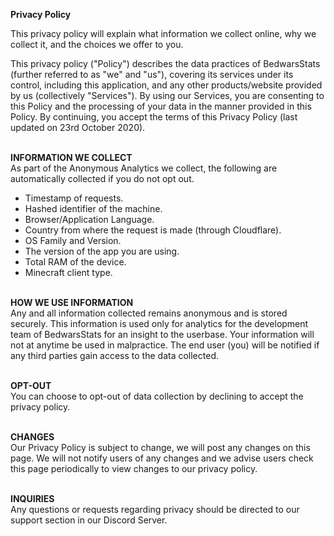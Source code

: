 <b>Privacy Policy</b><br />

This privacy policy will explain what information we collect online, why we collect it, and the choices we offer to you.

This privacy policy ("Policy") describes the data practices of BedwarsStats (further referred to as "we" and "us"), covering 
its services under its control, including this application, and any other products/website provided by us (collectively "Services"). 
By using our Services, you are consenting to this Policy and the processing of your data in the manner provided in this Policy. 
By continuing, you accept the terms of this Privacy Policy (last updated on 23rd October 2020).<br /><br />

<b>INFORMATION WE COLLECT</b><br />
As part of the Anonymous Analytics we collect, the following are automatically collected if you do not opt out.

* Timestamp of requests.
* Hashed identifier of the machine.
* Browser/Application Language.
* Country from where the request is made (through Cloudflare).
* OS Family and Version.
* The version of the app you are using.
* Total RAM of the device.
* Minecraft client type.<br /><br />

<b>HOW WE USE INFORMATION</b><br />
Any and all information collected remains anonymous and is stored securely. This information is used only for analytics for the
development team of BedwarsStats for an insight to the userbase. Your information will not at anytime be used in malpractice.
The end user (you) will be notified if any third parties gain access to the data collected.<br /><br />

<b>OPT-OUT</b><br />
You can choose to opt-out of data collection by declining to accept the privacy policy.<br /><br />

<b>CHANGES</b><br />
Our Privacy Policy is subject to change, we will post any changes on this page. We will not notify users of any changes and we advise users check this
page periodically to view changes to our privacy policy.<br /><br />

<b>INQUIRIES</b><br />
Any questions or requests regarding privacy should be directed to our support section in our Discord Server.
</p>
